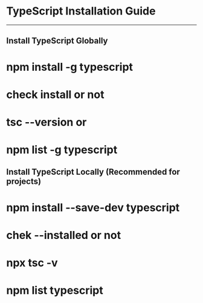 # TypeScript Installation Guide

---

## Install TypeScript Globally
# npm install -g typescript
# check install or not
# tsc --version or
# npm list -g typescript


## Install TypeScript Locally (Recommended for projects)
# npm install --save-dev typescript
# chek --installed or not 
# npx tsc -v
# npm list typescript
